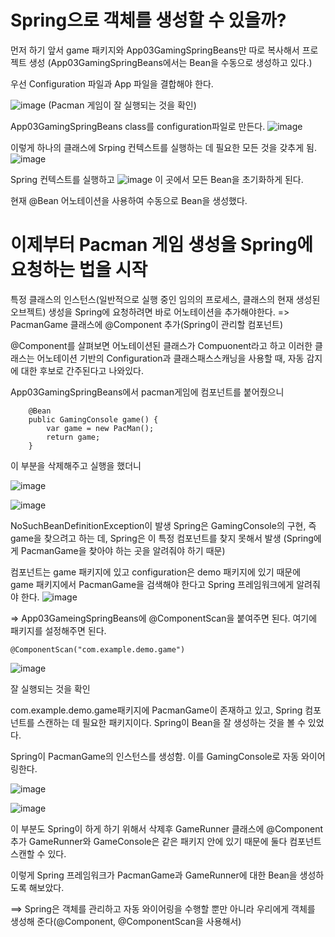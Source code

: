 
# Spring으로 객체를 생성할 수 있을까?
먼저 하기 앞서 game 패키지와 App03GamingSpringBeans만 따로 복사해서 프로젝트 생성
(App03GamingSpringBeans에서는 Bean을 수동으로 생성하고 있다.)

우선 Configuration 파일과 App 파일을 결합해야 한다.

![image](https://github.com/kdahun/udemy_javaSpringBoot_Fullstack/assets/101082485/30927f41-b32a-4116-8254-d83d8d859711)
(Pacman 게임이 잘 실행되는 것을 확인)

App03GamingSpringBeans class를 configuration파일로 만든다.
![image](https://github.com/kdahun/udemy_javaSpringBoot_Fullstack/assets/101082485/69af7079-535c-4438-b9fd-3ebcb68a823a)

이렇게 하나의 클래스에 Srping 컨텍스트를 실행하는 데 필요한 모든 것을 갖추게 됨.
![image](https://github.com/kdahun/udemy_javaSpringBoot_Fullstack/assets/101082485/31de5883-3ca0-40ff-aa01-e84fdd9b2991)

Spring 컨텍스트를 실행하고
![image](https://github.com/kdahun/udemy_javaSpringBoot_Fullstack/assets/101082485/56c1cf45-1fc0-43e6-aec6-464a4e2eb397)
이 곳에서 모든 Bean을 초기화하게 된다.

현재 @Bean 어노테이션을 사용하여 수동으로 Bean을 생성했다.

# 이제부터 Pacman 게임 생성을 Spring에 요청하는 법을 시작

특정 클래스의 인스턴스(일반적으로 실행 중인 임의의 프로세스, 클래스의 현재 생성된 오브젝트) 생성을 Spring에 요청하려면 바로 어노테이션을 추가해야한다.
=> PacmanGame 클래스에 @Component 추가(Spring이 관리할 컴포넌트)


@Component를 살펴보면 어노테이션된 클래스가 Compuonent라고 하고 이러한 클래스는 어노테이션 기반의 Configuration과 클래스패스스캐닝을 사용할 때, 자동 감지에 대한 후보로 간주된다고 나와있다.


App03GamingSpringBeans에서 pacman게임에 컴포넌트를 붙어줬으니

```
	@Bean
	public GamingConsole game() {
		var game = new PacMan();
		return game;
	}
```

이 부분을 삭제해주고 실행을 했더니

![image](https://github.com/kdahun/udemy_javaSpringBoot_Fullstack/assets/101082485/661632bd-07f6-40c1-afac-d94b10623abd)

![image](https://github.com/kdahun/udemy_javaSpringBoot_Fullstack/assets/101082485/96ab1213-c72a-435d-8a8f-695480aa0c6b)

NoSuchBeanDefinitionException이 발생
Spring은 GamingConsole의 구현, 즉 game을 찾으려고 하는 데, Spring은 이 특정 컴포넌트를 찾지 못해서 발생
(Spring에게 PacmanGame을 찾아야 하는 곳을 알려줘야 하기 때문)

컴포넌트는 game 패키지에 있고 configuration은 demo 패키지에 있기 때문에 game 패키지에서 PacmanGame을 검색해야 한다고 Spring 프레임워크에게 알려줘야 한다.
![image](https://github.com/kdahun/udemy_javaSpringBoot_Fullstack/assets/101082485/ab6fdbf2-fe2b-42f8-b488-f19a0e29a44a)

=> App03GameingSpringBeans에 @ComponentScan을 붙여주면 된다. 여기에 패키지를 설정해주면 된다.
```
@ComponentScan("com.example.demo.game")
```
![image](https://github.com/kdahun/udemy_javaSpringBoot_Fullstack/assets/101082485/cf8589ce-c825-468f-a101-4cd1bfe1f95b)

잘 실행되는 것을 확인

com.example.demo.game패키지에 PacmanGame이 존재하고 있고, Spring 컴포넌트를 스캔하는 데 필요한 패키지이다.
Spring이 Bean을 잘 생성하는 것을 볼 수 있었다.

Spring이 PacmanGame의 인스턴스를 생성함. 이를 GamingConsole로 자동 와이어링한다.

![image](https://github.com/kdahun/udemy_javaSpringBoot_Fullstack/assets/101082485/1b9f08e3-a07c-474d-9381-a1e45bdf6dc0)

![image](https://github.com/kdahun/udemy_javaSpringBoot_Fullstack/assets/101082485/4164e84d-b763-456c-aa59-7f1b82f5566f)

이 부분도 Spring이 하게 하기 위해서 삭제후 GameRunner 클래스에 @Component 추가
GameRunner와 GameConsole은 같은 패키지 안에 있기 때문에 둘다 컴포넌트 스캔할 수 있다.

이렇게 Spring 프레임워크가 PacmanGame과 GameRunner에 대한 Bean을 생성하도록 해보았다.


==> Spring은 객체를 관리하고 자동 와이어링을 수행할 뿐만 아니라 우리에게 객체를 생성해 준다(@Component, @ComponentScan을 사용해서)






